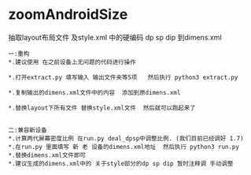 # zoomAndroidSize
抽取layout布局文件 及style.xml 中的硬编码 dp sp dip 到dimens.xml



    一:重构
    *.建议使用 在之前设备上无问题的代码进行操作
    
    *.打开extract.py 填写输入 输出文件夹等5项   然后执行 python3 extract.py
    
    *.复制输出的dimens.xml文件中的内容  添加到原dimens.xml
    
    *.替换layout下所有文件 替换style.xml文件  然后就可以跑起来了
    
    
    二:兼容新设备
    *.计算两代屏幕密度比例 在run.py deal_dpsp中调整比例. (我们目前已经调好 1.7)
    *.在run.py 里面填写 新 老 设备的dimens.xml地址  然后执行 python3 run.py
    *.替换dimens.xml文件即可  
    *.建议生成的dimens.xml中的 关于style部分的dp sp dip 暂时注释调 手动调整
    
    
   

